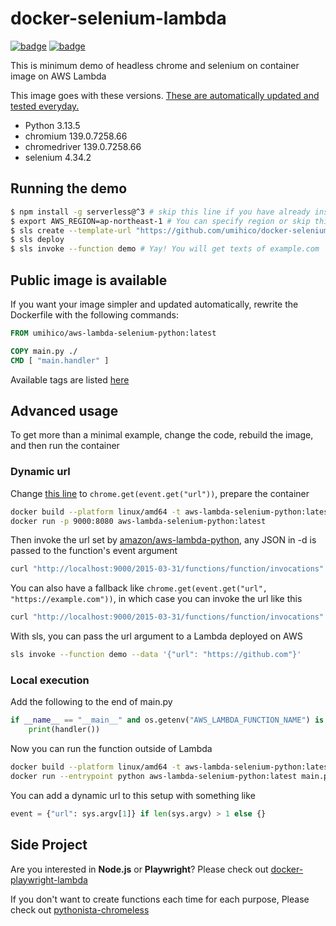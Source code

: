 # docker-selenium-lambda

[![badge](https://github.com/umihico/docker-selenium-lambda/actions/workflows/demo-test.yml/badge.svg)](https://github.com/umihico/docker-selenium-lambda/actions/workflows/demo-test.yml)
[![badge](https://github.com/umihico/docker-selenium-lambda/actions/workflows/auto-update.yml/badge.svg)](https://github.com/umihico/docker-selenium-lambda/actions/workflows/auto-update.yml)

This is minimum demo of headless chrome and selenium on container image on AWS Lambda

This image goes with these versions. [These are automatically updated and tested everyday.](https://github.com/umihico/docker-selenium-lambda/actions)

- Python 3.13.5
- chromium 139.0.7258.66
- chromedriver 139.0.7258.66
- selenium 4.34.2

## Running the demo

```bash
$ npm install -g serverless@^3 # skip this line if you have already installed Serverless Framework
$ export AWS_REGION=ap-northeast-1 # You can specify region or skip this line. us-east-1 will be used by default.
$ sls create --template-url "https://github.com/umihico/docker-selenium-lambda/tree/main" --path docker-selenium-lambda && cd $_
$ sls deploy
$ sls invoke --function demo # Yay! You will get texts of example.com
```

## Public image is available

If you want your image simpler and updated automatically, rewrite the Dockerfile with the following commands:

```Dockerfile
FROM umihico/aws-lambda-selenium-python:latest

COPY main.py ./
CMD [ "main.handler" ]
```

Available tags are listed [here](https://hub.docker.com/r/umihico/aws-lambda-selenium-python/tags)

## Advanced usage

To get more than a minimal example, change the code, rebuild the image, and then run the container

### Dynamic url

Change [this line](https://github.com/umihico/docker-selenium-lambda/blob/7a19acc/main.py#L25) to `chrome.get(event.get("url"))`, prepare the container

```bash
docker build --platform linux/amd64 -t aws-lambda-selenium-python:latest .
docker run -p 9000:8080 aws-lambda-selenium-python:latest
```

Then invoke the url set by [amazon/aws-lambda-python](https://hub.docker.com/r/amazon/aws-lambda-python#usage), any JSON in -d is passed to the function's event argument

```bash
curl "http://localhost:9000/2015-03-31/functions/function/invocations" -d '{"url": "https://example.com"}'
```

You can also have a fallback like `chrome.get(event.get("url", "https://example.com"))`, in which case you can invoke the url like this

```bash
curl "http://localhost:9000/2015-03-31/functions/function/invocations" -d '{}'
```

With sls, you can pass the url argument to a Lambda deployed on AWS

```bash
sls invoke --function demo --data '{"url": "https://github.com"}'
```

### Local execution

Add the following to the end of main.py

```python
if __name__ == "__main__" and os.getenv("AWS_LAMBDA_FUNCTION_NAME") is None:
    print(handler())
```

Now you can run the function outside of Lambda

```bash
docker build --platform linux/amd64 -t aws-lambda-selenium-python:latest .
docker run --entrypoint python aws-lambda-selenium-python:latest main.py
```

You can add a dynamic url to this setup with something like

```python
event = {"url": sys.argv[1]} if len(sys.argv) > 1 else {}
```

## Side Project

Are you interested in **Node.js** or **Playwright**? Please check out [docker-playwright-lambda](https://github.com/umihico/docker-playwright-lambda)

If you don't want to create functions each time for each purpose, Please check out [pythonista-chromeless](https://github.com/umihico/pythonista-chromeless)
